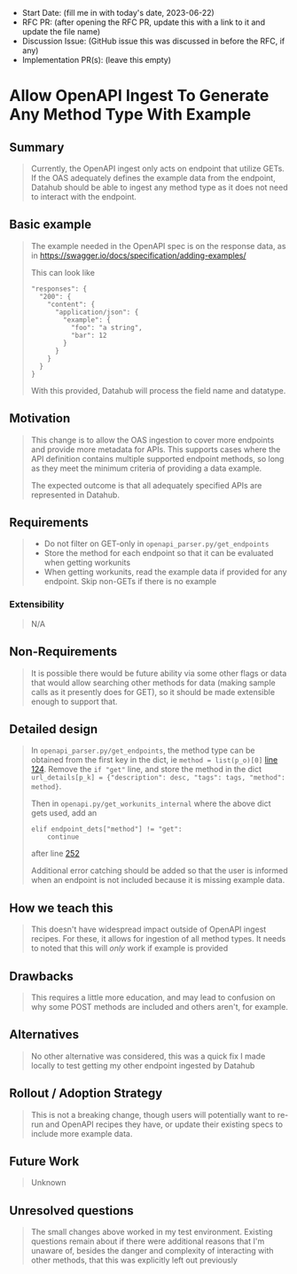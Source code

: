 - Start Date: (fill me in with today's date, 2023-06-22)
- RFC PR: (after opening the RFC PR, update this with a link to it and update the file name)
- Discussion Issue: (GitHub issue this was discussed in before the RFC, if any)
- Implementation PR(s): (leave this empty)

# Allow OpenAPI Ingest To Generate Any Method Type With Example

## Summary

> Currently, the OpenAPI ingest only acts on endpoint that utilize GETs. If the OAS adequately defines the example data from the endpoint, Datahub should be able to ingest any method type as it does not need to interact with the endpoint.

## Basic example

> The example needed in the OpenAPI spec is on the response data, as in https://swagger.io/docs/specification/adding-examples/
>
> This can look like
> ```
> "responses": {
>   "200": {
>     "content": {
>       "application/json": {
>         "example": {
>           "foo": "a string",
>           "bar": 12
>         }
>       }
>     }
>   }
> }
> ```
> With this provided, Datahub will process the field name and datatype.

## Motivation

> This change is to allow the OAS ingestion to cover more endpoints and provide more metadata for APIs.  This supports cases where the API definition contains multiple supported endpoint methods, so long as they meet the minimum criteria of providing a data example.
>
> The expected outcome is that all adequately specified APIs are represented in Datahub.

## Requirements

> * Do not filter on GET-only in `openapi_parser.py/get_endpoints`
> * Store the method for each endpoint so that it can be evaluated when getting workunits
> * When getting workunits, read the example data if provided for any endpoint.  Skip non-GETs if there is no example

### Extensibility

> N/A

## Non-Requirements

> It is possible there would be future ability via some other flags or data that would allow searching other methods for data (making sample calls as it presently does for GET), so it should be made extensible enough to support that.

## Detailed design

> In `openapi_parser.py/get_endpoints`, the method type can be obtained from the first key in the dict, ie `method = list(p_o)[0]` [line 124](https://github.com/datahub-project/datahub/blob/620d245d570dd251713a89c33adea106560267b1/metadata-ingestion/src/datahub/ingestion/source/openapi_parser.py#L122).  Remove the `if "get"` line, and store the method in the dict `url_details[p_k] = {"description": desc, "tags": tags, "method": method}`.
>
> Then in `openapi.py/get_workunits_internal` where the above dict gets used, add an
> 
> ```
> elif endpoint_dets["method"] != "get":
>     continue
> ```
> after line [252](https://github.com/datahub-project/datahub/blob/620d245d570dd251713a89c33adea106560267b1/metadata-ingestion/src/datahub/ingestion/source/openapi.py#L252)
>
> Additional error catching should be added so that the user is informed when an endpoint is not included because it is missing example data.

## How we teach this

> This doesn't have widespread impact outside of OpenAPI ingest recipes.  For these, it allows for ingestion of all method types. It needs to noted that this will _only_ work if example is provided

## Drawbacks

> This requires a little more education, and may lead to confusion on why some POST methods are included and others aren't, for example.

## Alternatives

> No other alternative was considered, this was a quick fix I made locally to test getting my other endpoint ingested by Datahub

## Rollout / Adoption Strategy

> This is not a breaking change, though users will potentially want to re-run and OpenAPI recipes they have, or update their existing specs to include more example data.

## Future Work

> Unknown

## Unresolved questions

> The small changes above worked in my test environment.  Existing questions remain about if there were additional reasons that I'm unaware of, besides the danger and complexity of interacting with other methods, that this was explicitly left out previously